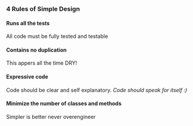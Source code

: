 ### 4 Rules of Simple Design
#### Runs all the tests
All code must be fully tested and testable

#### Contains no duplication
This appers all the time DRY!

#### Expressive code
Code should be clear and self explanatory. *Code should speak for itself :)*

#### Minimize the number of classes and methods
Simpler is better never overengineer

